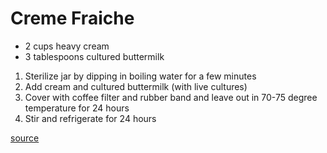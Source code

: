# Creme Fraiche

* 2 cups heavy cream
* 3 tablespoons cultured buttermilk

1. Sterilize jar by dipping in boiling water for a few minutes
1. Add cream and cultured buttermilk (with live cultures)
1. Cover with coffee filter and rubber band and leave out in 70-75 degree temperature for 24 hours
1. Stir and refrigerate for 24 hours

[source](https://foodwishes.blogspot.com/2011/03/homemade-creme-fraiche-nobodys-ever.html)
